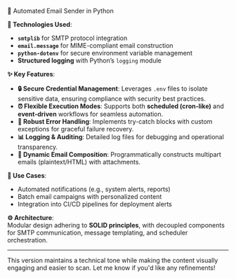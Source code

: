 📧 Automated Email Sender in Python  

**🔧 Technologies Used**:  
- **`smtplib`** for SMTP protocol integration  
- **`email.message`** for MIME-compliant email construction  
- **`python-dotenv`** for secure environment variable management  
- **Structured logging** with Python’s `logging` module  

**✨ Key Features**:  
- **🔒 Secure Credential Management**: Leverages `.env` files to isolate sensitive data, ensuring compliance with security best practices.  
- **⏰ Flexible Execution Modes**: Supports both **scheduled (cron-like)** and **event-driven** workflows for seamless automation.  
- **🚦 Robust Error Handling**: Implements try-catch blocks with custom exceptions for graceful failure recovery.  
- **📊 Logging & Auditing**: Detailed log files for debugging and operational transparency.  
- **📨 Dynamic Email Composition**: Programmatically constructs multipart emails (plaintext/HTML) with attachments.  

**🚀 Use Cases**:  
- Automated notifications (e.g., system alerts, reports)  
- Batch email campaigns with personalized content  
- Integration into CI/CD pipelines for deployment alerts  

**⚙️ Architecture**:  
Modular design adhering to **SOLID principles**, with decoupled components for SMTP communication, message templating, and scheduler orchestration.  

---

This version maintains a technical tone while making the content visually engaging and easier to scan. Let me know if you'd like any refinements!
